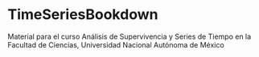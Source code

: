 # TimeSeriesBookdown
Material para el curso Análisis de Supervivencia y Series de Tiempo en la Facultad de Ciencias, Universidad Nacional Autónoma de México
